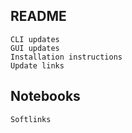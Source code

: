 ## README
    CLI updates
    GUI updates
    Installation instructions
    Update links

## Notebooks
    Softlinks